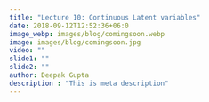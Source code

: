 ```yaml
---
title: "Lecture 10: Continuous Latent variables"
date: 2018-09-12T12:52:36+06:0
image_webp: images/blog/comingsoon.webp
image: images/blog/comingsoon.jpg
video: ""
slide1: ""
slide2: ""
author: Deepak Gupta
description : "This is meta description"
---
```

